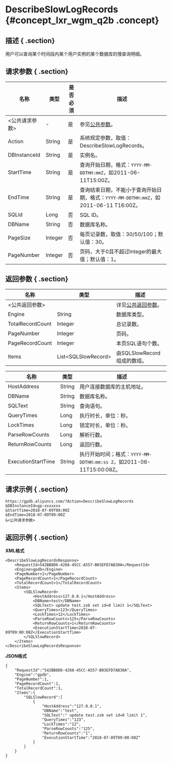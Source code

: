 # DescribeSlowLogRecords {#concept_lxr_wgm_q2b .concept}

## 描述 { .section}

用户可以查询某个时间段内某个用户实例的某个数据库的慢查询明细。

## 请求参数 { .section}

|名称|类型|是否必须|描述|
|--|--|----|--|
|<公共请求参数\>|-|是|参见[公共参数](intl.zh-CN/API参考/公共参数.md#)。|
|Action|String|是|系统规定参数，取值：DescribeSlowLogRecords。|
|DBInstanceId|String|是|实例名。|
|StartTime|String|是|查询开始日期，格式：`YYYY-MM-DDTHH:mmZ`，如2011-06-11T15:00Z。|
|EndTime|String|是|查询结束日期，不能小于查询开始日期，格式：`YYYY-MM-DDTHH:mmZ`，如2011-06-11 T16:00Z。|
|SQLId|Long|否|SQL ID。|
|DBName|String|否|数据库名称。|
|PageSize|Integer|否|每页记录数，取值：30/50/100；默认值：30。|
|PageNumber|Integer|否|页码，大于0且不超过Integer的最大值；默认值：1。|

## 返回参数 { .section}

|名称|类型|描述|
|--|--|--|
|<公共返回参数\>| |详见[公共返回参数](intl.zh-CN/API参考/公共参数.md#section_apd_1rv_3bb)。|
|Engine|String|数据库类型。|
|TotalRecordCount|Integer|总记录数。|
|PageNumber|Integer|页码。|
|PageRecordCount|Integer|本页SQL语句个数。|
|Items|List<SQLSlowRecord\>|由SQLSlowRecord组成的数组。|

|名称|类型|描述|
|--|--|--|
|HostAddress|String|用户连接数据库的主机地址。|
|DBName|String|数据库名称。|
|SQLText|String|查询语句。|
|QueryTimes|Long|执行时长，单位：秒。|
|LockTimes|Long|锁定时长，单位：秒。|
|ParseRowCounts|Long|解析行数。|
|ReturnRowCounts|Long|返回行数。|
|ExecutionStartTime|String|执行开始时间；格式：`YYYY-MM-DDTHH:mm:ss Z`，如2011-06-11T15:00:08Z。|

## 请求示例 { .section}

```
https://gpdb.aliyuncs.com/?Action=DescribeSlowLogRecords
&DBInstanceId=gp-xxxxxxx
&StartTime=2018-07-09T08:00Z
&EndTime=2018-07-09T09:00Z
&<公共请求参数>
```

## 返回示例 { .section}

**XML格式**

```
<DescribeSlowLogRecordsResponse> 
	<RequestId>542BB8D6-4268-45CC-A557-B03EFD7AB30A</RequestId>
	<Engine>gpdb</Engine>
	<PageNumber>1</PageNumber>
	<PageRecordCount>1</PageRecordCount>
	<TotalRecordCount>1</TotalRecordCount>
	<Items>
		<SQLSlowRecord>
			<HostAddress>127.0.0.1</HostAddress>
			<DBName>test</DBName>
			<SQLText> update test.zxb set id=0 limit 1</SQLText>
			<QueryTimes>123</QueryTimes>
			<LockTimes>12</LockTimes>
			<ParseRowCounts>125</ParseRowCounts>
			<ReturnRowCounts>1</ReturnRowCounts>
			<ExecutionStartTime>2018-07-09T09:00:08Z</ExecutionStartTime>
		</SQLSlowRecord>
	</Items>
</DescribeSlowLogRecordsResponse>
```

**JSON格式**

```
{
    "RequestId":"542BB8D6-4268-45CC-A557-B03EFD7AB30A",
    "Engine":"gpdb",
    "PageNumber":1,
    "PageRecordCount":1,
    "TotalRecordCount":1,
    "Items":{
        "SQLSlowRecord":[
            {
                "HostAddress":"127.0.0.1",
                "DBName":"test",
                "SQLText":" update test.zxb set id=0 limit 1",
                "QueryTimes":"123",
                "LockTimes":"12",
                "ParseRowCounts":"125",
                "ReturnRowCounts":"1",
                "ExecutionStartTime":"2018-07-09T09:00:08Z"
            }
        ]
    }
}
```

